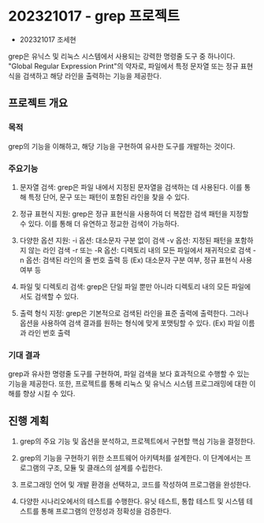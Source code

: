 # 202321017 - grep 프로젝트

- 202321017 조세현

grep은 유닉스 및 리눅스 시스템에서 사용되는 강력한 명령줄 도구 중 하나이다.
"Global Regular Expression Print"의 약자로, 파일에서 특정 문자열 또는 정규 표현식을 검색하고 해당 라인을 출력하는 기능을 제공한다.

## 프로젝트 개요

### 목적

grep의 기능을 이해하고, 해당 기능을 구현하여 유사한 도구를 개발하는 것이다.

### 주요기능

1. 문자열 검색: grep은 파일 내에서 지정된 문자열을 검색하는 데 사용된다.
   이를 통해 특정 단어, 문구 또는 패턴이 포함된 라인을 찾을 수 있다.

2. 정규 표현식 지원: grep은 정규 표현식을 사용하여 더 복잡한 검색 패턴을 지정할 수 있다.
   이를 통해 더 유연하고 정교한 검색이 가능하다.

3. 다양한 옵션 지원:
   -i 옵션: 대소문자 구분 없이 검색
   -v 옵션: 지정된 패턴을 포함하지 않는 라인 검색
   -r 또는 -R 옵션: 디렉토리 내의 모든 파일에서 재귀적으로 검색
   -n 옵션: 검색된 라인의 줄 번호 출력 등
   (Ex) 대소문자 구분 여부, 정규 표현식 사용 여부 등

4. 파일 및 디렉토리 검색: grep은 단일 파일 뿐만 아니라 디렉토리 내의 모든 파일에서도 검색할 수 있다.

5. 출력 형식 지정: grep은 기본적으로 검색된 라인을 표준 출력에 출력한다.
   그러나 옵션을 사용하여 검색 결과를 원하는 형식에 맞게 포맷팅할 수 있다.
   (Ex) 파일 이름과 라인 번호 출력

### 기대 결과

grep과 유사한 명령줄 도구를 구현하여, 파일 검색을 보다 효과적으로 수행할 수 있는 기능을 제공한다.
또한, 프로젝트를 통해 리눅스 및 유닉스 시스템 프로그래밍에 대한 이해를 향상 시킬 수 있다.

## 진행 계획

1. grep의 주요 기능 및 옵션을 분석하고, 프로젝트에서 구현할 핵심 기능을 결정한다.
2. grep의 기능을 구현하기 위한 소프트웨어 아키텍처를 설계한다.
   이 단계에서는 프로그램의 구조, 모듈 및 클래스의 설계를 수립한다.

3. 프로그래밍 언어 및 개발 환경을 선택하고, 코드를 작성하여 프로그램을 완성한다.

4. 다양한 시나리오에서의 테스트를 수행한다.
   유닛 테스트, 통합 테스트 및 시스템 테스트를 통해 프로그램의 안정성과 정확성을 검증한다.
